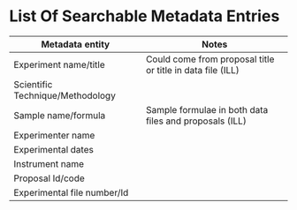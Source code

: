 # List Of Searchable Metadata Entries

|Metadata entity|Notes|
|--- |--- |
|Experiment name/title|Could come from proposal title or title in data file (ILL)
|Scientific Technique/Methodology|
|Sample name/formula|Sample formulae in both data files and proposals (ILL) 
|Experimenter name|
|Experimental dates|
|Instrument name|
|Proposal Id/code|
|Experimental file number/Id|
